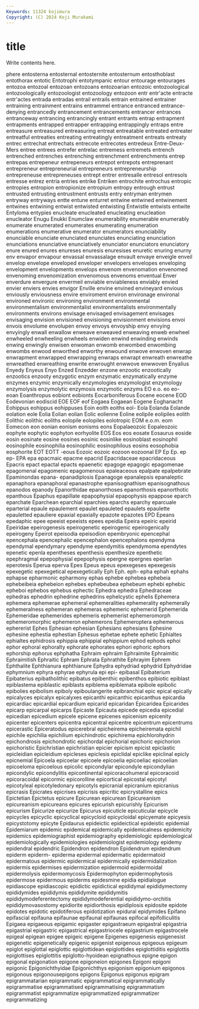 ```yaml
---
Keywords: 11324 kojimura
Copyright: (C) 2024 Koji Murakami
---
```


# title

Write contents here.



phere entosterna entosternal entosternite
entosternum entosthoblast entothorax entotic Entotrophi entotympanic entour entourage entourages entozoa
entozoal entozoan entozoans entozoarian entozoic entozoological entozoologically entozoologist entozoology entozoon
entr entr'acte entracte entr'actes entrada entradas entrail entrails entrain entrained
entrainer entraining entrainment entrains entrammel entrance entranced entrance-denying entrancedly entrancement
entrancements entrancer entrances entranceway entrancing entrancingly entrant entrants entrap entrapment
entrapments entrapped entrapper entrapping entrappingly entraps entre entreasure entreasured entreasuring
entreat entreatable entreated entreater entreatful entreaties entreating entreatingly entreatment entreats
entreaty entrec entrechat entrechats entrecote entrecotes entredeux Entre-Deux-Mers entree entrees
entrefer entrelac entremess entremets entrench entrenched entrenches entrenching entrenchment entrenchments
entrep entrepas entrepeneur entrepeneurs entrepot entrepots entreprenant entrepreneur entrepreneurial entrepreneurs
entrepreneurship entrepreneuse entrepreneuses entrept entrer entresalle entresol entresols entresse entrez
entria entries entrike Entriken entrochite entrochus entropic entropies entropion entropionize
entropium entropy entrough entrust entrusted entrusting entrustment entrusts entry entryman
entrymen entryway entryways entte entune enturret entwine entwined entwinement entwines
entwining entwist entwisted entwisting Entwistle entwists entwite Entyloma entypies enucleate
enucleated enucleating enucleation enucleator Enugu Enukki Enumclaw enumerability enumerable enumerably
enumerate enumerated enumerates enumerating enumeration enumerations enumerative enumerator enumerators enunciability
enunciable enunciate enunciated enunciates enunciating enunciation enunciations enunciative enunciatively enunciator
enunciators enunciatory enure enured enures enureses enuresis enuresises enuretic enuring
enurny env envapor envapour envassal envassalage envault envaye enveigle enveil
envelop envelope enveloped enveloper envelopers envelopes enveloping envelopment envelopments envelops
envenom envenomation envenomed envenoming envenomization envenomous envenoms enventual Enver enverdure
envergure envermeil enviable enviableness enviably envied envier enviers envies envigor
Enville envine envined envineyard envious enviously enviousness envire enviroment environ
environage environal environed environic environing environment environmental environmentalism environmentalist environmentalists
environmentally environments environs envisage envisaged envisagement envisages envisaging envision envisioned
envisioning envisionment envisions envoi envois envolume envolupen envoy envoys envoyship
envy envying envyingly enwall enwallow enweave enweaved enweaving enweb enwheel
enwheeled enwheeling enwheels enwiden enwind enwinding enwinds enwing enwingly enwisen
enwoman enwomb enwombed enwombing enwombs enwood enworthed enworthy enwound enwove
enwoven enwrap enwrapment enwrapped enwrapping enwraps enwrapt enwreath enwreathe enwreathed
enwreathing enwrite enwrought enwwove enwwoven Enyalius Enyedy Enyeus Enyo Enzed
Enzedder enzone enzootic enzootically enzootics enzooty enzygotic enzym enzymatic enzymatically
enzyme enzymes enzymic enzymically enzymologies enzymologist enzymology enzymolysis enzymolytic enzymosis
enzymotic enzyms EO e.o. eo eo- eoan Eoanthropus eobiont eobionts
Eocarboniferous Eocene eocene EOD Eodevonian eodiscid EOE EOF eof Eogaea
Eogaean Eogene Eoghanacht Eohippus eohippus eohippuses Eoin eoith eoiths eol-
Eola Eolanda Eolande eolation eole Eolia Eolian eolian Eolic eolienne
Eoline eolipile eolipiles eolith Eolithic eolithic eoliths eolopile eolopiles eolotropic
EOM e.o.m. eom Eomecon eon eonian eonism eonisms eons Eopalaeozoic
Eopaleozoic eophyte eophytic eophyton eorhyolite EOS Eos eos eosate Eosaurus
eoside eosin eosinate eosine eosines eosinic eosinlike eosinoblast eosinophil eosinophile
eosinophilia eosinophilic eosinophilous eosins eosophobia eosphorite EOT EOTT -eous Eozoic
eozoic eozoon eozoonal EP Ep Ep. ep ep- EPA epa
epacmaic epacme epacrid Epacridaceae epacridaceous Epacris epact epactal epacts epaenetic
epagoge epagogic epagomenae epagomenal epagomenic epagomenous epaleaceous epalpate epalpebrate Epaminondas
epana- epanadiplosis Epanagoge epanalepsis epanaleptic epanaphora epanaphoral epanastrophe epanisognathism epanisognathous
epanodos epanody Epanorthidae epanorthoses epanorthosis epanorthotic epanthous Epaphus epapillate epapophysial
epapophysis epappose eparch eparchate Eparchean eparchial eparchies eparchs eparchy eparcuale
eparterial epaule epaulement epaulet epauleted epaulets epaulette epauletted epauliere epaxial
epaxially epazote epazotes EPD Epeans epedaphic epee epeeist epeeists epees
epeidia Epeira epeiric epeirid Epeiridae epeirogenesis epeirogenetic epeirogenic epeirogenically epeirogeny
Epeirot epeisodia epeisodion epembryonic epencephal epencephala epencephalic epencephalon epencephalons ependyma
ependymal ependymary ependyme ependymitis ependymoma ependytes epenetic epenla epentheses epenthesis
epenthesize epenthetic epephragmal epepophysial epepophysis epergne epergnes eperlan eperotesis Eperua
eperva Epes Epeus epeus epexegeses epexegesis epexegetic epexegetical epexegetically Eph
Eph. eph- epha ephah ephahs ephapse epharmonic epharmony ephas ephebe
ephebea ephebeia ephebeibeia ephebeion ephebes ephebeubea ephebeum ephebi ephebic epheboi
ephebos ephebus ephectic Ephedra ephedra Ephedraceae ephedras ephedrin ephedrine ephedrins
ephelcystic ephelis Ephemera ephemera ephemerae ephemeral ephemeralities ephemerality ephemerally ephemeralness
ephemeran ephemeras ephemeric ephemerid Ephemerida Ephemeridae ephemerides ephemeris ephemerist ephemeromorph
ephemeromorphic ephemeron ephemerons Ephemeroptera ephemerous ephererist Ephes Ephesian ephesian Ephesians
ephesians Ephesine ephesine ephestia ephestian Ephesus ephetae ephete ephetic Ephialtes
ephialtes ephidrosis ephippia ephippial ephippium ephod ephods ephoi ephor ephoral
ephoralty ephorate ephorates ephori ephoric ephors ephorship ephorus ephphatha Ephraim
ephraim Ephraimite Ephraimitic Ephraimitish Ephraitic Ephram Ephrata Ephrathite Ephrayim Ephrem
Ephthalite Ephthianura ephthianure Ephydra ephydriad ephydrid Ephydridae ephymnium ephyra ephyrae
ephyrula epi epi- epibasal Epibaterium Epibaterius epibatholithic epibatus epibenthic epibenthos
epibiotic epiblast epiblastema epiblastic epiblasts epiblema epiblemata epibole epibolic epibolies
epibolism epiboly epiboulangerite epibranchial epic epical epically epicalyces epicalyx epicalyxes
epicanthi epicanthic epicanthus epicardia epicardiac epicardial epicardium epicarid epicaridan Epicaridea
Epicarides epicarp epicarpal epicarps Epicaste Epicauta epicede epicedia epicedial epicedian
epicedium epicele epicene epicenes epicenism epicenity epicenter epicenters epicentra epicentral
epicentre epicentrum epicentrums epicerastic Epiceratodus epicerebral epicheirema epicheiremata epichil epichile
epichilia epichilium epichindrotic epichirema epichlorohydrin epichondrosis epichondrotic epichordal epichorial epichoric
epichorion epichoristic Epichristian epichristian epicier epicism epicist epiclastic epicleidian epicleidium
epicleses epiclesis epiclidal epiclike epiclinal epicly epicnemial Epicoela epicoelar epicoele
epicoelia epicoeliac epicoelian epicoeloma epicoelous epicolic epicondylar epicondyle epicondylian epicondylic
epicondylitis epicontinental epicoracohumeral epicoracoid epicoracoidal epicormic epicorolline epicortical epicostal epicotyl
epicotyleal epicotyledonary epicotyls epicranial epicranium epicranius epicrasis Epicrates epicrises epicrisis
epicritic epicrystalline epics Epictetian Epictetus epicure Epicurean epicurean Epicureanism epicureanism
epicureans epicures epicurish epicurishly Epicurism epicurism Epicurize epicurize Epicurus epicuticle
epicuticular epicycle epicycles epicyclic epicyclical epicycloid epicycloidal epicyemate epicyesis epicystotomy
epicyte Epidaurus epideictic epideictical epideistic epidemial Epidemiarum epidemic epidemical epidemically
epidemicalness epidemicity epidemics epidemiographist epidemiography epidemiologic epidemiological epidemiologically epidemiologies epidemiologist
epidemiology epidemy epidendral epidendric Epidendron epidendron Epidendrum epidendrum epiderm epiderm-
epiderma epidermal epidermatic epidermatoid epidermatous epidermic epidermical epidermically epidermidalization epidermis
epidermises epidermization epidermoid epidermoidal epidermolysis epidermomycosis Epidermophyton epidermophytosis epidermose epidermous
epiderms epidesmine epidia epidialogue epidiascope epidiascopic epidictic epidictical epididymal epididymectomy
epididymides epididymis epididymite epididymitis epididymodeferentectomy epididymodeferential epididymo-orchitis epididymovasostomy epidiorite epidiorthosis
epidiplosis epidosite epidote epidotes epidotic epidotiferous epidotization epidural epidymides Epifano
epifascial epifauna epifaunae epifaunal epifaunas epifocal epifolliculitis Epigaea epigaeous epigamic
epigaster epigastraeum epigastral epigastria epigastrial epigastric epigastrical epigastriocele epigastrium epigastrocele
epigeal epigean epigee epigeic epigene Epigenes epigenesis epigenesist epigenetic epigenetically
epigenic epigenist epigenous epigeous epigeum epiglot epiglottal epiglottic epiglottidean epiglottides
epiglottiditis epiglottis epiglottises epiglottitis epiglotto-hyoidean epignathous epigne epigon epigonal epigonation
epigone epigoneion epigones Epigoni epigoni epigonic Epigonichthyidae Epigonichthys epigonism epigonium
epigonos epigonous epigonousepigons epigons Epigonus epigonus epigram epigrammatarian epigrammatic epigrammatical
epigrammatically epigrammatise epigrammatised epigrammatising epigrammatism epigrammatist epigrammatize epigrammatized epigrammatizer epigrammatizing
